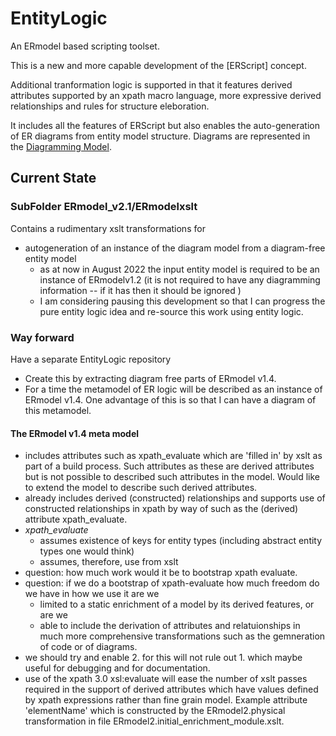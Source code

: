 # EntityLogic
An ERmodel based scripting toolset. 

This is a new and more capable development of the [ERScript] concept.

Additional tranformation logic is supported in that 
it features derived attributes supported by an xpath macro language, more expressive derived relationships and rules for structure eleboration.

It includes all the features of ERScript but also enables the auto-generation of ER diagrams from entity model structure. Diagrams are represented in the
[Diagramming Model](www.github.com/JohnWCartmell/DiagrammingLogicModel).

## Current State
### SubFolder  ERmodel_v2.1/ERmodelxslt
Contains a rudimentary xslt transformations for
* autogeneration of an instance of the diagram model from a diagram-free entity model
  * as at now in August 2022 the input entity model is required to be an instance of ERmodelv1.2 (it is not required to have any diagramming information -- if it has then it should be ignored )
  * I am considering pausing this development so that I can progress the pure entity logic idea and re-source this work using entity logic.
### Way forward
Have a separate EntityLogic repository
* Create this by extracting diagram free parts of ERmodel v1.4.
* For a time the metamodel of ER logic will be described as an instance of ERmodel v1.4. One advantage of this is so that I can have a diagram of this metamodel. 

#### The ERmodel v1.4 meta model
* includes attributes such as xpath_evaluate which are 'filled in' by xslt as part of a build process. Such attributes as these are derived attributes but is not possible to described such attributes in the model. Would like to extend the model to describe such derived attributes.
* already includes derived (constructed) relationships and supports use of constructed relationships in xpath by way of such as the (derived) attribute xpath_evaluate.
* *xpath_evaluate*  
  * assumes existence of keys for entity types (including abstract entity types one would think) 
   * assumes, therefore, use from xslt  
* question: how much work would it be to bootstrap xpath evaluate.
* question: if we do a bootstrap of xpath-evaluate how much freedom do we have in how we use it are we
  * limited to a static enrichment of a model by its derived features, or are we
  * able to include the derivation of attributes and relatuionships in much more comprehensive transformations such as the gemneration of code or of diagrams.  
* we should try and enable 2. for this will not rule out 1. which maybe useful for debugging and for documentation.
* use of the xpath 3.0 xsl:evaluate will ease the number of xslt passes required in the support of derived attributes which have values defined by xpath expressions rather than fine grain model. Example  attribute 'elementName' which is constructed by the ERmodel2.physical transformation in file ERmodel2.initial_enrichment_module.xslt.
